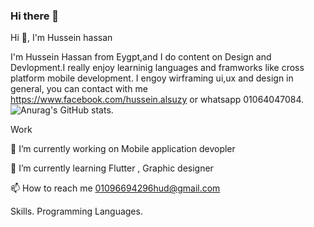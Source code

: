 ### Hi there 👋
Hi 👋, I'm Hussein hassan

I'm Hussein Hassan from Eygpt,and I do content on Design and Devlopment.I really enjoy learninig languages and framworks like cross platform mobile development.
I engoy wirframing ui,ux and design in general, you can contact with me https://www.facebook.com/hussein.alsuzy or whatsapp 01064047084.
![Anurag's GitHub stats](https://github-readme-stats.vercel.app/api?username=HusseinAlswasy&theme=dark&show_icons=true).

Work

🔭 I’m currently working on Mobile application devopler

🌱 I’m currently learning Flutter , Graphic designer

📫 How to reach me 01096694296hud@gmail.com

Skills.
Programming Languages.


